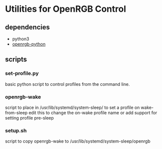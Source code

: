 # Utilities for OpenRGB Control

## dependencies
* python3
* [openrgb-python](https://github.com/jath03/openrgb-python)

## scripts
### set-profile.py
basic python script to control profiles from the command line. 

### openrgb-wake
script to place in /usr/lib/systemd/system-sleep/ to set a profile on wake-from-sleep
edit this to change the on-wake profile name or add support for setting profile pre-sleep

### setup.sh
script to copy openrgb-wake to /usr/lib/systemd/system-sleep/openrgb


